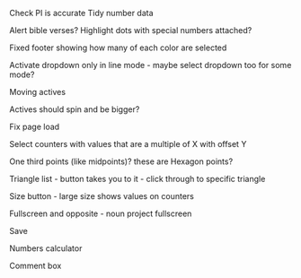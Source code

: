 Check PI is accurate
Tidy number data

Alert bible verses?
Highlight dots with special numbers attached?

Fixed footer showing how many of each color are selected

Activate dropdown only in line mode - maybe select dropdown too for some mode?

Moving actives

Actives should spin and be bigger?

Fix page load

Select counters with values that are a multiple of X with offset Y

One third points (like midpoints)? these are Hexagon points?

Triangle list - button takes you to it - click through to specific triangle

Size button - large size shows values on counters

Fullscreen and opposite - noun project fullscreen

Save

Numbers calculator

Comment box
